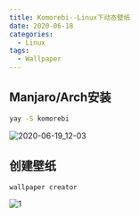 ```yaml
---
title: Komorebi--Linux下动态壁纸
date: 2020-06-18
categories:
  - Linux
tags:
  - Wallpaper
---
```


## Manjaro/Arch安装

```bash
yay -S komorebi
```

![2020-06-19_12-03](https://gitee.com/snowyan/image/raw/master/1592540058_20200619121012998_1465318.png)

## 创建壁纸

`wallpaper creator`

![1](https://gitee.com/snowyan/image/raw/master/1592540153_20200619121538032_2012888474.png)

